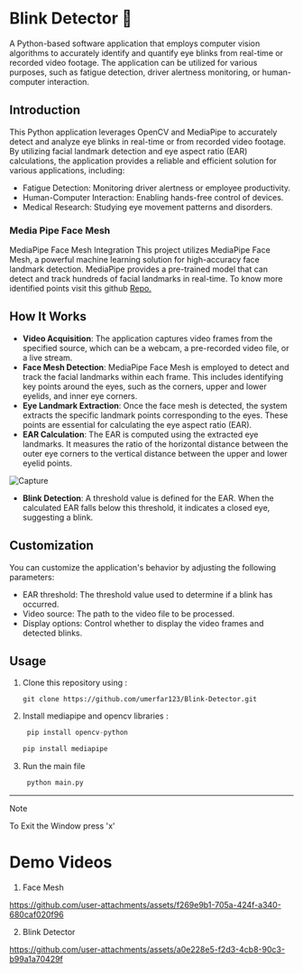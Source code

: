 # Blink Detector 👀

A Python-based software application that employs computer vision algorithms to accurately identify and quantify eye blinks from real-time or recorded video footage. 
The application can be utilized for various purposes, such as fatigue detection, driver alertness monitoring, or human-computer interaction.

## Introduction
This Python application leverages OpenCV and MediaPipe to accurately detect and analyze eye blinks in real-time or from recorded video footage. 
By utilizing facial landmark detection and eye aspect ratio (EAR) calculations, the application provides a reliable and efficient solution for various applications, including:

* Fatigue Detection: Monitoring driver alertness or employee productivity.
* Human-Computer Interaction: Enabling hands-free control of devices.
* Medical Research: Studying eye movement patterns and disorders.

### Media Pipe Face Mesh
MediaPipe Face Mesh Integration
This project utilizes MediaPipe Face Mesh, a powerful machine learning solution for high-accuracy face landmark detection. 
MediaPipe provides a pre-trained model that can detect and track hundreds of facial landmarks in real-time. To know more identified points visit this github [Repo.](https://github.com/HotaruK/mediapipe_demo/blob/main/keypoints/face_mesh_no.jpg)

## How It Works

* **Video Acquisition**: The application captures video frames from the specified source, which can be a webcam, a pre-recorded video file, or a live stream.
* **Face Mesh Detection**: MediaPipe Face Mesh is employed to detect and track the facial landmarks within each frame. This includes identifying key points around the eyes,
such as the corners, upper and lower eyelids, and inner eye corners.
* **Eye Landmark Extraction**: Once the face mesh is detected, the system extracts the specific landmark points corresponding to the eyes. These points are essential for calculating the eye aspect ratio (EAR).
* **EAR Calculation**: The EAR is computed using the extracted eye landmarks. It measures the ratio of the horizontal distance between the outer eye corners to the vertical distance between the upper and lower eyelid points.

![Capture](https://github.com/user-attachments/assets/37a71322-0e5a-44b2-be99-105cc68072ff)

* **Blink Detection**: A threshold value is defined for the EAR. When the calculated EAR falls below this threshold, it indicates a closed eye, suggesting a blink.

## Customization

You can customize the application's behavior by adjusting the following parameters:

* EAR threshold: The threshold value used to determine if a blink has occurred.
* Video source: The path to the video file to be processed.
* Display options: Control whether to display the video frames and detected blinks.

## Usage

1. Clone this repository using :

   ```
   git clone https://github.com/umerfar123/Blink-Detector.git
   ```
2. Install mediapipe and opencv libraries :

   ```python
    pip install opencv-python
   ```
    ```python
    pip install mediapipe
   ```
3. Run the main file
   
   ```python
    python main.py
    ```
___
> [!NOTE]
> To Exit the Window press 'x'
    

# Demo Videos

1. Face Mesh

https://github.com/user-attachments/assets/f269e9b1-705a-424f-a340-680caf020f96

2. Blink Detector

https://github.com/user-attachments/assets/a0e228e5-f2d3-4cb8-90c3-b99a1a70429f






   

